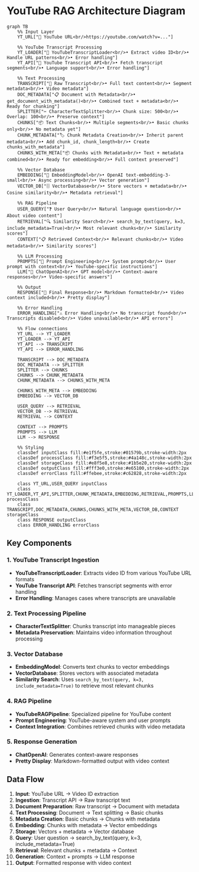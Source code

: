 # YouTube RAG Architecture Diagram

```mermaid
graph TB
    %% Input Layer
    YT_URL["🎥 YouTube URL<br/>https://youtube.com/watch?v=..."]
    
    %% YouTube Transcript Processing
    YT_LOADER["📝 YouTubeTranscriptLoader<br/>• Extract video ID<br/>• Handle URL patterns<br/>• Error handling"]
    YT_API["🔗 YouTube Transcript API<br/>• Fetch transcript segments<br/>• Language support<br/>• Error handling"]
    
    %% Text Processing
    TRANSCRIPT["📄 Raw Transcript<br/>• Full text content<br/>• Segment metadata<br/>• Video metadata"]
    DOC_METADATA["📋 Document with Metadata<br/>• get_document_with_metadata()<br/>• Combined text + metadata<br/>• Ready for chunking"]
    SPLITTER["✂️ CharacterTextSplitter<br/>• Chunk size: 500<br/>• Overlap: 100<br/>• Preserve context"]
    CHUNKS["📦 Text Chunks<br/>• Multiple segments<br/>• Basic chunks only<br/>• No metadata yet"]
    CHUNK_METADATA["🏷️ Chunk Metadata Creation<br/>• Inherit parent metadata<br/>• Add chunk_id, chunk_length<br/>• Create chunks_with_metadata"]
    CHUNKS_WITH_META["📦 Chunks with Metadata<br/>• Text + metadata combined<br/>• Ready for embedding<br/>• Full context preserved"]
    
    %% Vector Database
    EMBEDDING["🧠 EmbeddingModel<br/>• OpenAI text-embedding-3-small<br/>• Async processing<br/>• Vector generation"]
    VECTOR_DB["🗄️ VectorDatabase<br/>• Store vectors + metadata<br/>• Cosine similarity<br/>• Metadata retrieval"]
    
    %% RAG Pipeline
    USER_QUERY["❓ User Query<br/>• Natural language question<br/>• About video content"]
    RETRIEVAL["🔍 Similarity Search<br/>• search_by_text(query, k=3, include_metadata=True)<br/>• Most relevant chunks<br/>• Similarity scores"]
    CONTEXT["📋 Retrieved Context<br/>• Relevant chunks<br/>• Video metadata<br/>• Similarity scores"]
    
    %% LLM Processing
    PROMPTS["📝 Prompt Engineering<br/>• System prompt<br/>• User prompt with context<br/>• YouTube-specific instructions"]
    LLM["🤖 ChatOpenAI<br/>• GPT model<br/>• Context-aware responses<br/>• Video-specific answers"]
    
    %% Output
    RESPONSE["💬 Final Response<br/>• Markdown formatted<br/>• Video context included<br/>• Pretty display"]
    
    %% Error Handling
    ERROR_HANDLING["⚠️ Error Handling<br/>• No transcript found<br/>• Transcripts disabled<br/>• Video unavailable<br/>• API errors"]
    
    %% Flow connections
    YT_URL --> YT_LOADER
    YT_LOADER --> YT_API
    YT_API --> TRANSCRIPT
    YT_API --> ERROR_HANDLING
    
    TRANSCRIPT --> DOC_METADATA
    DOC_METADATA --> SPLITTER
    SPLITTER --> CHUNKS
    CHUNKS --> CHUNK_METADATA
    CHUNK_METADATA --> CHUNKS_WITH_META
    
    CHUNKS_WITH_META --> EMBEDDING
    EMBEDDING --> VECTOR_DB
    
    USER_QUERY --> RETRIEVAL
    VECTOR_DB --> RETRIEVAL
    RETRIEVAL --> CONTEXT
    
    CONTEXT --> PROMPTS
    PROMPTS --> LLM
    LLM --> RESPONSE
    
    %% Styling
    classDef inputClass fill:#e1f5fe,stroke:#01579b,stroke-width:2px
    classDef processClass fill:#f3e5f5,stroke:#4a148c,stroke-width:2px
    classDef storageClass fill:#e8f5e8,stroke:#1b5e20,stroke-width:2px
    classDef outputClass fill:#fff3e0,stroke:#e65100,stroke-width:2px
    classDef errorClass fill:#ffebee,stroke:#c62828,stroke-width:2px
    
    class YT_URL,USER_QUERY inputClass
    class YT_LOADER,YT_API,SPLITTER,CHUNK_METADATA,EMBEDDING,RETRIEVAL,PROMPTS,LLM processClass
    class TRANSCRIPT,DOC_METADATA,CHUNKS,CHUNKS_WITH_META,VECTOR_DB,CONTEXT storageClass
    class RESPONSE outputClass
    class ERROR_HANDLING errorClass
```

## Key Components

### 1. **YouTube Transcript Ingestion**
- **YouTubeTranscriptLoader**: Extracts video ID from various YouTube URL formats
- **YouTube Transcript API**: Fetches transcript segments with error handling
- **Error Handling**: Manages cases where transcripts are unavailable

### 2. **Text Processing Pipeline**
- **CharacterTextSplitter**: Chunks transcript into manageable pieces
- **Metadata Preservation**: Maintains video information throughout processing

### 3. **Vector Database**
- **EmbeddingModel**: Converts text chunks to vector embeddings
- **VectorDatabase**: Stores vectors with associated metadata
- **Similarity Search**: Uses `search_by_text(query, k=3, include_metadata=True)` to retrieve most relevant chunks

### 4. **RAG Pipeline**
- **YouTubeRAGPipeline**: Specialized pipeline for YouTube content
- **Prompt Engineering**: YouTube-aware system and user prompts
- **Context Integration**: Combines retrieved chunks with video metadata

### 5. **Response Generation**
- **ChatOpenAI**: Generates context-aware responses
- **Pretty Display**: Markdown-formatted output with video context

## Data Flow

1. **Input**: YouTube URL → Video ID extraction
2. **Ingestion**: Transcript API → Raw transcript text
3. **Document Preparation**: Raw transcript → Document with metadata
4. **Text Processing**: Document → Text splitting → Basic chunks
5. **Metadata Creation**: Basic chunks → Chunks with metadata
6. **Embedding**: Chunks with metadata → Vector embeddings
7. **Storage**: Vectors + metadata → Vector database
8. **Query**: User question → search_by_text(query, k=3, include_metadata=True)
9. **Retrieval**: Relevant chunks + metadata → Context
10. **Generation**: Context + prompts → LLM response
11. **Output**: Formatted response with video context
